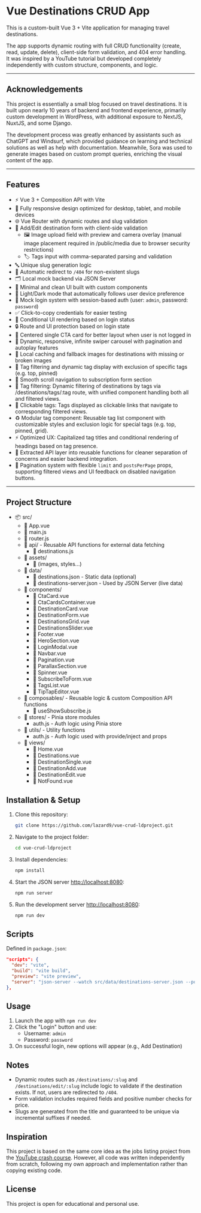 # Vue Destinations CRUD App

This is a custom-built Vue 3 + Vite application for managing travel destinations.

The app supports dynamic routing with full CRUD functionality (create, read, update, delete), client-side form validation, and 404 error handling.  
It was inspired by a YouTube tutorial but developed completely independently with custom structure, components, and logic.

---

## Acknowledgements

This project is essentially a small blog focused on travel destinations. It is built upon nearly 10 years of backend and frontend experience, primarily custom development in WordPress, with additional exposure to NextJS, NuxtJS, and some Django.

The development process was greatly enhanced by assistants such as ChatGPT and Windsurf, which provided guidance on learning and technical solutions as well as help with documentation. Meanwhile, Sora was used to generate images based on custom prompt queries, enriching the visual content of the app.

---

## Features

- ⚡ Vue 3 + Composition API with Vite
- 📱 Fully responsive design optimized for desktop, tablet, and mobile devices
- 🌐 Vue Router with dynamic routes and slug validation
- 📝 Add/Edit destination form with client-side validation
  - 🖼️ Image upload field with preview and camera overlay (manual image placement required in /public/media due to browser security restrictions)
  - 🏷️ Tags input with comma-separated parsing and validation
- 🔤 Unique slug generation logic
- 🚫 Automatic redirect to `/404` for non-existent slugs
- 🗂 Local mock backend via JSON Server
- 🧩 Minimal and clean UI built with custom components
- 🌙 Light/Dark mode that automatically follows user device preference
- 🔐 Mock login system with session-based auth (user: `admin`, password: `password`)
- ✅ Click-to-copy credentials for easier testing
- 🎯 Conditional UI rendering based on login status
- 🔒 Route and UI protection based on login state
- 🎨 Centered single CTA card for better layout when user is not logged in
- 🎡 Dynamic, responsive, infinite swiper carousel with pagination and autoplay features
- 💾 Local caching and fallback images for destinations with missing or broken images
- 🔖 Tag filtering and dynamic tag display with exclusion of specific tags (e.g. top, pinned)
- 🧹 Smooth scroll navigation to subscription form section
- 🔖 Tag filtering: Dynamic filtering of destinations by tags via /destinations/tags/:tag route, with unified component handling both all and filtered views.
- 🔗 Clickable tags: Tags displayed as clickable links that navigate to corresponding filtered views.
- ♻️ Modular tag component: Reusable tag list component with customizable styles and exclusion logic for special tags (e.g. top, pinned, grid).
- ⚡ Optimized UX: Capitalized tag titles and conditional rendering of headings based on tag presence.
- 🧩 Extracted API layer into reusable functions for cleaner separation of concerns and easier backend integration.
- 📄 Pagination system with flexible `limit` and `postsPerPage` props, supporting filtered views and UI feedback on disabled navigation buttons.

---

## Project Structure

- 📦 src/
  - 📄 App.vue
  - 📄 main.js
  - 📄 router.js
  - 📁 api/ - Reusable API functions for external data fetching
    - 📄 destinations.js
  - 📁 assets/
    - 📄 (images, styles...)
  - 📁 data/
    - 📄 destinations.json - Static data (optional)
    - 📄 destinations-server.json - Used by JSON Server (live data)
  - 📁 components/
    - 📄 CtaCard.vue
    - 📄 CtaCardsContainer.vue
    - 📄 DestinationCard.vue
    - 📄 DestinationForm.vue
    - 📄 DestinationsGrid.vue
    - 📄 DestinationsSlider.vue
    - 📄 Footer.vue
    - 📄 HeroSection.vue
    - 📄 LoginModal.vue
    - 📄 Navbar.vue
    - 📄 Pagination.vue
    - 📄 ParallaxSection.vue
    - 📄 Spinner.vue
    - 📄 SubscribeToForm.vue
    - 📄 TagsList.vue
    - 📄 TipTapEditor.vue
  - 📁 composables/ - Reusable logic & custom Composition API functions
    - 📄 useShowSubscribe.js
  - 📁 stores/ - Pinia store modules
    - auth.js - Auth logic using Pinia store
  - 📁 utils/ - Utility functions
    - auth.js - Auth logic used with provide/inject and props
  - 📁 views/
    - 📄 Home.vue
    - 📄 Destinations.vue
    - 📄 DestinationSingle.vue
    - 📄 DestinationAdd.vue
    - 📄 DestinationEdit.vue
    - 📄 NotFound.vue

## Installation & Setup

1. Clone this repository:

    ```bash
    git clone https://github.com/lazard9/vue-crud-ldproject.git
    ```

2. Navigate to the project folder:

    ```bash
    cd vue-crud-ldproject
    ```

3. Install dependencies:

    ```bash
    npm install
    ```

4. Start the JSON server [http://localhost:8080](http://localhost:8080):

    ```bash
    npm run server
    ```

5. Run the development server [http://localhost:8080](http://localhost:8080):

    ```bash
    npm run dev
    ```

## Scripts

Defined in `package.json`:

```json
"scripts": {
  "dev": "vite",
  "build": "vite build",
  "preview": "vite preview",
  "server": "json-server --watch src/data/destinations-server.json --port 8080"
},
```

## Usage

1. Launch the app with `npm run dev`
2. Click the "Login" button and use:
   - Username: `admin`
   - Password: `password`
3. On successful login, new options will appear (e.g., Add Destination)

## Notes

- Dynamic routes such as `/destinations/:slug` and `/destinations/edit/:slug` include logic to validate if the destination exists. If not, users are redirected to `/404`.
- Form validation includes required fields and positive number checks for price.
- Slugs are generated from the title and guaranteed to be unique via incremental suffixes if needed.

## Inspiration

This project is based on the same core idea as the jobs listing project from the [YouTube crash course](https://www.youtube.com/watch?v=VeNfHj6MhgA). However, all code was written independently from scratch, following my own approach and implementation rather than copying existing code.

## License

This project is open for educational and personal use.
